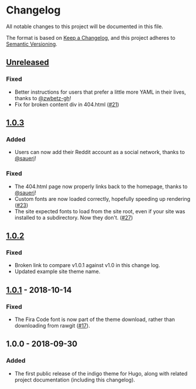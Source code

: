 # Changelog
All notable changes to this project will be documented in this file.

The format is based on [Keep a Changelog](https://keepachangelog.com/en/1.0.0/),
and this project adheres to [Semantic Versioning](https://semver.org/spec/v2.0.0.html).

## [Unreleased]
### Fixed
- Better instructions for users that prefer a little more YAML in their lives, thanks to [@zwbetz-gh](https://github.com/zwbetz-gh)!
- Fix for broken content div in 404.html ([#21](https://github.com/AngeloStavrow/indigo/issues/21))

## [1.0.3]
### Added
- Users can now add their Reddit account as a social network, thanks to [@sauerj](https://github.com/sauerj)!

### Fixed
- The 404.html page now properly links back to the homepage, thanks to [@sauerj](https://github.com/sauerj)!
- Custom fonts are now loaded correctly, hopefully speeding up rendering ([#23](https://github.com/AngeloStavrow/indigo/issues/23))
- The site expected fonts to load from the site root, even if your site was installed to a subdirectory. Now they don't. ([#27](https://github.com/AngeloStavrow/indigo/issues/27))

## [1.0.2]
### Fixed
- Broken link to compare v1.0.1 against v1.0 in this change log.
- Updated example site theme name.

## [1.0.1] - 2018-10-14
### Fixed
- The Fira Code font is now part of the theme download, rather than downloading from rawgit ([#17](https://github.com/AngeloStavrow/indigo/issues/17)).

## 1.0.0 - 2018-09-30
### Added
- The first public release of the indigo theme for Hugo, along with related project documentation (including this changelog).

[Unreleased]: https://github.com/AngeloStavrow/indigo/compare/v1.0.3...HEAD
[1.0.3]: https://github.com/AngeloStavrow/indigo/compare/v1.0.2...v1.0.3
[1.0.2]: https://github.com/AngeloStavrow/indigo/compare/v1.0.1...v1.0.2
[1.0.1]: https://github.com/AngeloStavrow/indigo/compare/v1.0...v1.0.1
